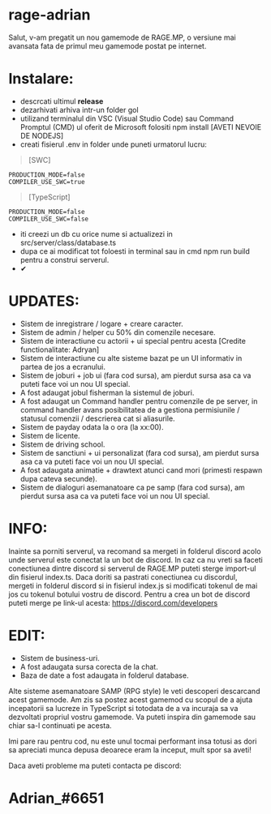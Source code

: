 # rage-adrian

Salut, v-am pregatit un nou gamemode de RAGE.MP, o versiune mai avansata fata de primul meu gamemode postat pe internet.

# Instalare:
- descrcati ultimul **release**
- dezarhivati arhiva intr-un folder gol
- utilizand terminalul din VSC (Visual Studio Code) sau Command Promptul (CMD) ul oferit de Microsoft folositi npm install [AVETI NEVOIE DE NODEJS]
- creati fisierul .env in folder unde puneti urmatorul lucru: 
> [SWC]

```
PRODUCTION_MODE=false
COMPILER_USE_SWC=true
```

> [TypeScript]

```
PRODUCTION_MODE=false
COMPILER_USE_SWC=false
```

- iti creezi un db cu orice nume si actualizezi in src/server/class/database.ts
- dupa ce ai modificat tot foloesti in terminal sau in cmd npm run build pentru a construi serverul.
- ✔


# UPDATES:

- Sistem de inregistrare / logare + creare caracter.
- Sistem de admin / helper cu 50% din comenzile necesare.
- Sistem de interactiune cu actorii + ui special pentru acesta [Credite functionalitate: Adryan]
- Sistem de interactiune cu alte sisteme bazat pe un UI informativ in partea de jos a ecranului.
- Sistem de joburi + job ui (fara cod sursa), am pierdut sursa asa ca va puteti face voi un nou UI special.
- A fost adaugat jobul fisherman la sistemul de joburi.
- A fost adaugat un Command handler pentru comenzile de pe server, in command handler avans posibilitatea de a gestiona permisiunile / statusul comenzii / descrierea cat si aliasurile.
- Sistem de payday odata la o ora (la xx:00).
- Sistem de licente.
- Sistem de driving school.
- Sistem de sanctiuni + ui personalizat (fara cod sursa), am pierdut sursa asa ca va puteti face voi un nou UI special.
- A fost adaugata animatie + drawtext atunci cand mori (primesti respawn dupa cateva secunde).
- Sistem de dialoguri asemanatoare ca pe samp (fara cod sursa), am pierdut sursa asa ca va puteti face voi un nou UI special.

# INFO:
Inainte sa porniti serverul, va recomand sa mergeti in folderul discord acolo unde serverul este conectat la un bot de discord. In caz ca nu vreti sa faceti conectiunea dintre discord si serverul de RAGE.MP puteti sterge import-ul din fisierul index.ts. Daca doriti sa pastrati conectiunea cu discordul, mergeti in folderul discord si in fisierul index.js si modificati tokenul de mai jos cu tokenul botului vostru de discord. Pentru a crea un bot de discord puteti merge pe link-ul acesta: https://discord.com/developers

# EDIT:
- Sistem de business-uri.
- A fost adaugata sursa corecta de la chat.
- Baza de date a fost adaugata in folderul database.

Alte sisteme asemanatoare SAMP (RPG style) le veti descoperi descarcand acest gamemode. Am zis sa postez acest gamemod cu scopul de a ajuta incepatorii sa lucreze in TypeScript si totodata de a va incuraja sa va dezvoltati propriul vostru gamemode. Va puteti inspira din gamemode sau chiar sa-l continuati pe acesta.

Imi pare rau pentru cod, nu este unul tocmai performant insa totusi as dori sa apreciati munca depusa deoarece eram la inceput, mult spor sa aveti!

Daca aveti probleme ma puteti contacta pe discord:

# Adrian_#6651
